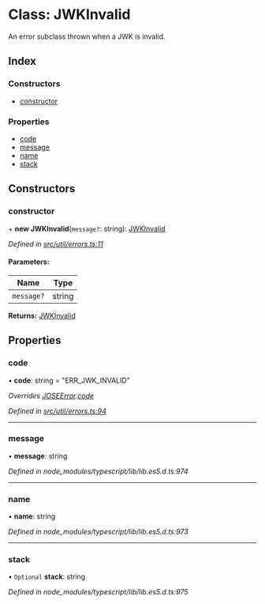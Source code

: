 # Class: JWKInvalid

An error subclass thrown when a JWK is invalid.

## Index

### Constructors

* [constructor](_util_errors_.jwkinvalid.md#constructor)

### Properties

* [code](_util_errors_.jwkinvalid.md#code)
* [message](_util_errors_.jwkinvalid.md#message)
* [name](_util_errors_.jwkinvalid.md#name)
* [stack](_util_errors_.jwkinvalid.md#stack)

## Constructors

### constructor

\+ **new JWKInvalid**(`message?`: string): [JWKInvalid](_util_errors_.jwkinvalid.md)

*Defined in [src/util/errors.ts:11](https://github.com/panva/jose/blob/v3.6.1/src/util/errors.ts#L11)*

#### Parameters:

Name | Type |
------ | ------ |
`message?` | string |

**Returns:** [JWKInvalid](_util_errors_.jwkinvalid.md)

## Properties

### code

•  **code**: string = "ERR\_JWK\_INVALID"

*Overrides [JOSEError](_util_errors_.joseerror.md).[code](_util_errors_.joseerror.md#code)*

*Defined in [src/util/errors.ts:94](https://github.com/panva/jose/blob/v3.6.1/src/util/errors.ts#L94)*

___

### message

•  **message**: string

*Defined in node_modules/typescript/lib/lib.es5.d.ts:974*

___

### name

•  **name**: string

*Defined in node_modules/typescript/lib/lib.es5.d.ts:973*

___

### stack

• `Optional` **stack**: string

*Defined in node_modules/typescript/lib/lib.es5.d.ts:975*
